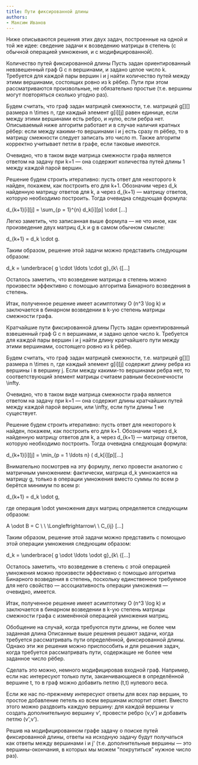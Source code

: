 ```yaml
---
title: Пути фиксированной длины
authors:
- Максим Иванов
---
```


Ниже описываются решения этих двух задач, построенные на одной и той же идее: сведение задачи к возведению матрицы в степень (с обычной операцией умножения, и с модифицированной).

Количество путей фиксированной длины
Пусть задан ориентированный невзвешенный граф G с n вершинами, и задано целое число k. Требуется для каждой пары вершин i и j найти количество путей между этими вершинами, состоящих ровно из k рёбер. Пути при этом рассматриваются произвольные, не обязательно простые (т.е. вершины могут повторяться сколько угодно раз).

Будем считать, что граф задан матрицей смежности, т.е. матрицей g[][] размера n \times n, где каждый элемент g[i][j] равен единице, если между этими вершинами есть ребро, и нулю, если ребра нет. Описываемый ниже алгоритм работает и в случае наличия кратных рёбер: если между какими-то вершинами i и j есть сразу m рёбер, то в матрицу смежности следует записать это число m. Также алгоритм корректно учитывает петли в графе, если таковые имеются.

Очевидно, что в таком виде матрица смежности графа является ответом на задачу при k=1 — она содержит количества путей длины 1 между каждой парой вершин.

Решение будем строить итеративно: пусть ответ для некоторого k найден, покажем, как построить его для k+1. Обозначим через d_k найденную матрицу ответов для k, а через d_{k+1} — матрицу ответов, которую необходимо построить. Тогда очевидна следующая формула:

 d_{k+1}[i][j] = \sum_{p = 1}^{n} d_k[i][p] \cdot [...]

Легко заметить, что записанная выше формула — не что иное, как произведение двух матриц d_k и g в самом обычном смысле:

 d_{k+1} = d_k \cdot g. 

Таким образом, решение этой задачи можно представить следующим образом:

 d_k = \underbrace{ g \cdot \ldots \cdot g}_{k\ {\[...]

Осталось заметить, что возведение матрицы в степень можно произвести эффективно с помощью алгоритма Бинарного возведения в степень.

Итак, полученное решение имеет асимптотику O (n^3 \log k) и заключается в бинарном возведении в k-ую степень матрицы смежности графа.

Кратчайшие пути фиксированной длины
Пусть задан ориентированный взвешенный граф G с n вершинами, и задано целое число k. Требуется для каждой пары вершин i и j найти длину кратчайшего пути между этими вершинами, состоящего ровно из k рёбер.

Будем считать, что граф задан матрицей смежности, т.е. матрицей g[][] размера n \times n, где каждый элемент g[i][j] содержит длину ребра из вершины i в вершину j. Если между какими-то вершинами ребра нет, то соответствующий элемент матрицы считаем равным бесконечности \infty.

Очевидно, что в таком виде матрица смежности графа является ответом на задачу при k=1 — она содержит длины кратчайших путей между каждой парой вершин, или \infty, если пути длины 1 не существует.

Решение будем строить итеративно: пусть ответ для некоторого k найден, покажем, как построить его для k+1. Обозначим через d_k найденную матрицу ответов для k, а через d_{k+1} — матрицу ответов, которую необходимо построить. Тогда очевидна следующая формула:

 d_{k+1}[i][j] = \min_{p = 1 \ldots n} ( d_k[i][p][...]

Внимательно посмотрев на эту формулу, легко провести аналогию с матричным умножением: фактически, матрица d_k умножается на матрицу g, только в операции умножения вместо суммы по всем p берётся минимум по всем p:

 d_{k+1} = d_k \odot g, 

где операция \odot умножения двух матриц определяется следующим образом:

 A \odot B = C \ \ \Longleftrightarrow\ \  C_{ij} [...]

Таким образом, решение этой задачи можно представить с помощью этой операции умножения следующим образом:

 d_k = \underbrace{ g \odot \ldots \odot g}_{k\ {\[...]

Осталось заметить, что возведение в степень с этой операцией умножения можно произвести эффективно с помощью алгоритма Бинарного возведения в степень, поскольку единственное требуемое для него свойство — ассоциативность операции умножения — очевидно, имеется.

Итак, полученное решение имеет асимптотику O (n^3 \log k) и заключается в бинарном возведении в k-ую степень матрицы смежности графа с изменённой операцией умножения матриц.

Обобщение на случай, когда требуются пути длины, не более чем заданная длина
Описанные выше решения решают задачи, когда требуется рассматривать пути определённой, фиксированной длины. Однако эти же решения можно приспособить и для решения задач, когда требуется рассматривать пути, содержащие не более чем заданное число рёбер.

Сделать это можно, немного модифицировав входной граф. Например, если нас интересуют только пути, заканчивающиеся в определённой вершине t, то в граф можно добавить петлю (t,t) нулевого веса.

Если же нас по-прежнему интересуют ответы для всех пар вершин, то простое добавление петель ко всем вершинам испортит ответ. Вместо этого можно раздвоить каждую вершину: для каждой вершины v создать дополнительную вершину v', провести ребро (v,v') и добавить петлю (v',v').

Решив на модифицированном графе задачу о поиске путей фиксированной длины, ответы на исходную задачу будут получаться как ответы между вершинами i и j' (т.е. дополнительные вершины — это вершины-окончания, в которых мы можем "покрутиться" нужное число раз).
